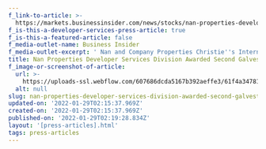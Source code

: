 ```yaml
---
f_link-to-article: >-
  https://markets.businessinsider.com/news/stocks/nan-properties-developer-services-division-awarded-second-galveston-project-1030951393
f_is-this-a-developer-services-press-article: true
f_is-this-a-featured-article: false
f_media-outlet-name: Business Insider
f_media-outlet-excerpt: ' Nan and Company Properties Christie''s International Real Estate announces their newest developer services project in Galveston – Tiara on the Beach....'
title: Nan Properties Developer Services Division Awarded Second Galveston Project
f_image-or-screenshot-of-article:
  url: >-
    https://uploads-ssl.webflow.com/607686dcda5167b392aeffe3/61f4a3478184261a174a0b47_Screen%20Shot%202022-01-21%20at%2010.18.48%20AM.png
  alt: null
slug: nan-properties-developer-services-division-awarded-second-galveston-project-2
updated-on: '2022-01-29T02:15:37.969Z'
created-on: '2022-01-29T02:15:37.969Z'
published-on: '2022-01-29T02:19:28.834Z'
layout: '[press-articles].html'
tags: press-articles
---
```



